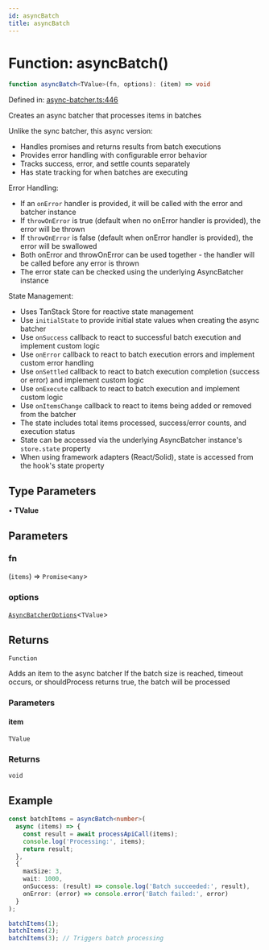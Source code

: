 ```yaml
---
id: asyncBatch
title: asyncBatch
---
```


<!-- DO NOT EDIT: this page is autogenerated from the type comments -->

# Function: asyncBatch()

```ts
function asyncBatch<TValue>(fn, options): (item) => void
```

Defined in: [async-batcher.ts:446](https://github.com/TanStack/pacer/blob/main/packages/pacer/src/async-batcher.ts#L446)

Creates an async batcher that processes items in batches

Unlike the sync batcher, this async version:
- Handles promises and returns results from batch executions
- Provides error handling with configurable error behavior
- Tracks success, error, and settle counts separately
- Has state tracking for when batches are executing

Error Handling:
- If an `onError` handler is provided, it will be called with the error and batcher instance
- If `throwOnError` is true (default when no onError handler is provided), the error will be thrown
- If `throwOnError` is false (default when onError handler is provided), the error will be swallowed
- Both onError and throwOnError can be used together - the handler will be called before any error is thrown
- The error state can be checked using the underlying AsyncBatcher instance

State Management:
- Uses TanStack Store for reactive state management
- Use `initialState` to provide initial state values when creating the async batcher
- Use `onSuccess` callback to react to successful batch execution and implement custom logic
- Use `onError` callback to react to batch execution errors and implement custom error handling
- Use `onSettled` callback to react to batch execution completion (success or error) and implement custom logic
- Use `onExecute` callback to react to batch execution and implement custom logic
- Use `onItemsChange` callback to react to items being added or removed from the batcher
- The state includes total items processed, success/error counts, and execution status
- State can be accessed via the underlying AsyncBatcher instance's `store.state` property
- When using framework adapters (React/Solid), state is accessed from the hook's state property

## Type Parameters

• **TValue**

## Parameters

### fn

(`items`) => `Promise`\<`any`\>

### options

[`AsyncBatcherOptions`](../../interfaces/asyncbatcheroptions.md)\<`TValue`\>

## Returns

`Function`

Adds an item to the async batcher
If the batch size is reached, timeout occurs, or shouldProcess returns true, the batch will be processed

### Parameters

#### item

`TValue`

### Returns

`void`

## Example

```ts
const batchItems = asyncBatch<number>(
  async (items) => {
    const result = await processApiCall(items);
    console.log('Processing:', items);
    return result;
  },
  {
    maxSize: 3,
    wait: 1000,
    onSuccess: (result) => console.log('Batch succeeded:', result),
    onError: (error) => console.error('Batch failed:', error)
  }
);

batchItems(1);
batchItems(2);
batchItems(3); // Triggers batch processing
```
